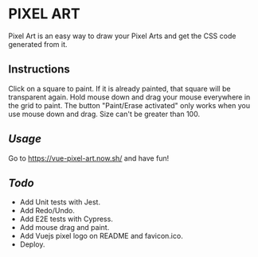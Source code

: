 # **PIXEL  ART**
Pixel Art is an easy way to draw your Pixel Arts and get the CSS code generated from it. 
## **Instructions**
Click on a square to paint. 
If it is already painted, that square will be transparent again.
Hold mouse down and drag your mouse everywhere in the grid to paint.
The button "Paint/Erase activated" only works when you use mouse down and drag.
Size can't be greater than 100.

## ***Usage***
Go to https://vue-pixel-art.now.sh/ and have fun!

## ***Todo***
- Add Unit tests with Jest.
- Add Redo/Undo.
- Add E2E tests with Cypress.
- Add mouse drag and paint.
- Add Vuejs pixel logo on README and favicon.ico.
- Deploy.

